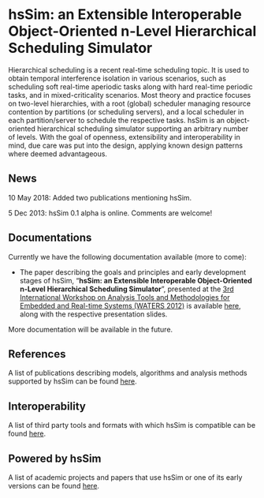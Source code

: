 # hsSim: an Extensible Interoperable Object-Oriented n-Level Hierarchical Scheduling Simulator

Hierarchical scheduling is a recent real-time scheduling topic. It is used to obtain temporal interference isolation in various scenarios, such as scheduling soft real-time aperiodic tasks along with hard real-time periodic tasks, and in mixed-criticality scenarios. Most theory and practice focuses on two-level hierarchies, with a root (global) scheduler managing resource contention by partitions (or scheduling servers), and a local scheduler in each partition/server to schedule the respective tasks. hsSim is an object-oriented hierarchical scheduling simulator supporting an arbitrary number of levels. With the goal of openness, extensibility and interoperability in mind, due care was put into the design, applying known design patterns where deemed advantageous.

## News

10 May 2018: Added two publications mentioning hsSim.

5 Dec 2013: hsSim 0.1 alpha is online. Comments are welcome!

## Documentations

Currently we have the following documentation available (more to come):

* The paper describing the goals and principles and early development stages of hsSim, “**hsSim: an Extensible Interoperable Object-Oriented n-Level Hierarchical Scheduling Simulator**”, presented at the [3rd International Workshop on Analysis Tools and Methodologies for Embedded and Real-time Systems (WATERS 2012)](http://retis.sssup.it/waters2012) is available [here](http://lasige.di.fc.ul.pt/~jcraveiro/?n=Publications.Craveiro12hssim), along with the respective presentation slides.

More documentation will be available in the future.

## References
A list of publications describing models, algorithms and analysis methods supported by hsSim can be found [here](REFERENCES.md).

## Interoperability
A list of third party tools and formats with which hsSim is compatible can be found [here](INTEROPERABILITY.md).

## Powered by hsSim
A list of academic projects and papers that use hsSim or one of its early versions can be found [here](USES.md).